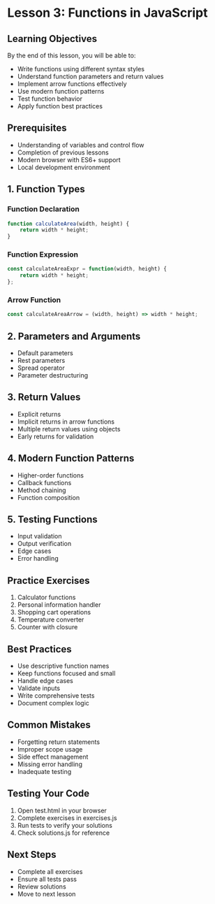 # Lesson 3: Functions in JavaScript

## Learning Objectives
By the end of this lesson, you will be able to:
- Write functions using different syntax styles
- Understand function parameters and return values
- Implement arrow functions effectively
- Use modern function patterns
- Test function behavior
- Apply function best practices

## Prerequisites
- Understanding of variables and control flow
- Completion of previous lessons
- Modern browser with ES6+ support
- Local development environment

## 1. Function Types

### Function Declaration
```javascript
function calculateArea(width, height) {
    return width * height;
}
```

### Function Expression
```javascript
const calculateAreaExpr = function(width, height) {
    return width * height;
};
```

### Arrow Function
```javascript
const calculateAreaArrow = (width, height) => width * height;
```

## 2. Parameters and Arguments
- Default parameters
- Rest parameters
- Spread operator
- Parameter destructuring

## 3. Return Values
- Explicit returns
- Implicit returns in arrow functions
- Multiple return values using objects
- Early returns for validation

## 4. Modern Function Patterns
- Higher-order functions
- Callback functions
- Method chaining
- Function composition

## 5. Testing Functions
- Input validation
- Output verification
- Edge cases
- Error handling

## Practice Exercises
1. Calculator functions
2. Personal information handler
3. Shopping cart operations
4. Temperature converter
5. Counter with closure

## Best Practices
- Use descriptive function names
- Keep functions focused and small
- Handle edge cases
- Validate inputs
- Write comprehensive tests
- Document complex logic

## Common Mistakes
- Forgetting return statements
- Improper scope usage
- Side effect management
- Missing error handling
- Inadequate testing

## Testing Your Code
1. Open test.html in your browser
2. Complete exercises in exercises.js
3. Run tests to verify your solutions
4. Check solutions.js for reference

## Next Steps
- Complete all exercises
- Ensure all tests pass
- Review solutions
- Move to next lesson 